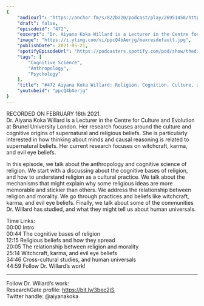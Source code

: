 ```yaml
---
{
	"audiourl": "https://anchor.fm/s/822ba20/podcast/play/26951458/https%3A%2F%2Fd3ctxlq1ktw2nl.cloudfront.net%2Fstaging%2F2021-1-19%2F4738b5ad-a9b6-34c6-b128-929e05013c76.m4a",
	"draft": false,
	"episodeid": "472",
	"excerpt": "Dr. Aiyana Koka Willard is a Lecturer in the Centre for Culture and Evolution at Brunel University London. Her research focuses around the culture and cognitive origins of supernatural and religious beliefs. She is particularly interested in how thinking about minds and causal reasoning is related to supernatural beliefs. Her current research focuses on witchcraft, karma, and evil eye beliefs.",
	"image": "https://i.ytimg.com/vi/ppcQ4bAerjg/maxresdefault.jpg",
	"publishDate": 2021-05-21,
	"spotifyEpisodeUrl": "https://podcasters.spotify.com/pod/show/thedissenter/episodes/472-Aiyana-Koka-Willard-Religion--Cognition--Culture--and-Human-Universals-eql0b2",
	"tags": [
		"Cognitive Science",
		"Anthropology",
		"Psychology"
	],
	"title": "#472 Aiyana Koka Willard: Religion, Cognition, Culture, and Human Universals",
	"youtubeid": "ppcQ4bAerjg"
}
---
```

RECORDED ON FEBRUARY 16th 2021.  
Dr. Aiyana Koka Willard is a Lecturer in the Centre for Culture and Evolution at Brunel University London. Her research focuses around the culture and cognitive origins of supernatural and religious beliefs. She is particularly interested in how thinking about minds and causal reasoning is related to supernatural beliefs. Her current research focuses on witchcraft, karma, and evil eye beliefs.

In this episode, we talk about the anthropology and cognitive science of religion. We start with a discussing about the cognitive bases of religion, and how to understand religion as a cultural practice. We talk about the mechanisms that might explain why some religious ideas are more memorable and stickier than others. We address the relationship between religion and morality. We go through practices and beliefs like witchcraft, karma, and evil eye beliefs. Finally, we talk about some of the communities Dr. Willard has studied, and what they might tell us about human universals. 

Time Links:  
<time>00:00</time> Intro  
<time>00:44</time> The cognitive bases of religion  
<time>12:15</time> Religious beliefs and how they spread  
<time>20:05</time> The relationship between religion and morality  
<time>25:14</time> Witchcraft, karma, and evil eye beliefs  
<time>34:46</time> Cross-cultural studies, and human universals  
<time>44:59</time> Follow Dr. Willard’s work!

---

Follow Dr. Willard’s work:  
ResearchGate profile: https://bit.ly/3bec2jS  
Twitter handle: @aiyanakoka
